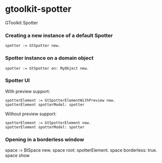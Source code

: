 # gtoolkit-spotter
GToolkit Spotter


### Creating a new instance of a default Spotter

```smalltalk
spotter := GtSpotter new.
```

### Spotter instance on a domain object

```smalltalk
spotter := GtSpotter on: MyObject new.
```

### Spotter UI

With preview support:
```smalltalk
spotterElement := GtSpotterElementWithPreview new.
spotterElement spotterModel: spotter
```

Without preview support:
```smalltalk
spotterElement := GtSpotterElement new.
spotterElement spotterModel: spotter
```

### Opening in a borderless window

space := BlSpace new.
space root: spotterElement.
space borderless: true.
space show
